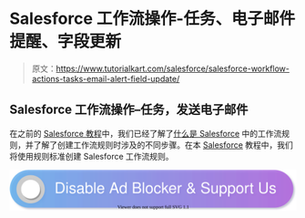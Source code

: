 # Salesforce 工作流操作-任务、电子邮件提醒、字段更新

> 原文：<https://www.tutorialkart.com/salesforce/salesforce-workflow-actions-tasks-email-alert-field-update/>

## Salesforce 工作流操作–任务，发送电子邮件

在之前的 [Salesforce 教程](https://www.tutorialkart.com/salesforce-tutorials/)中，我们已经了解了[什么是 Salesforce](https://www.tutorialkart.com/salesforce/salesforce-workflow-rules-salesforce-workflow-examples/) 中的工作流规则，并了解了创建工作流规则时涉及的不同步骤。在本 [Salesforce](https://www.tutorialkart.com/salesforce/what-is-salesforce/) 教程中，我们将使用规则标准创建 Salesforce 工作流规则。

[![](img/925da31b32d6bc3827932f6c8afb11bb.png)](https://www.tutorialkart.com/)